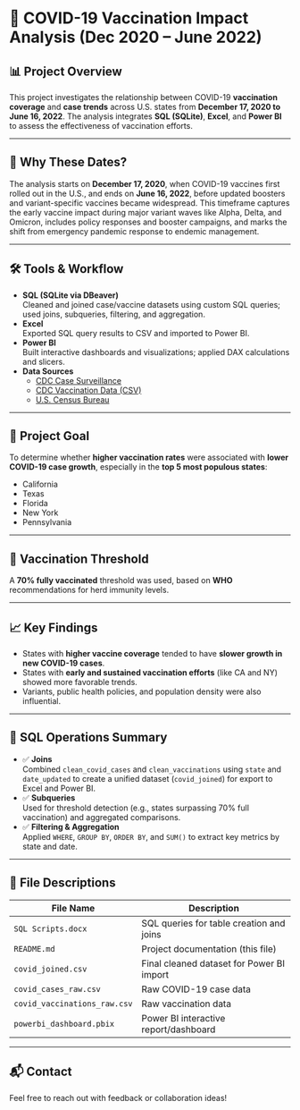 # 🦠 COVID-19 Vaccination Impact Analysis (Dec 2020 – June 2022)

## 📊 Project Overview  
This project investigates the relationship between COVID-19 **vaccination coverage** and **case trends** across U.S. states from **December 17, 2020 to June 16, 2022**. The analysis integrates **SQL (SQLite)**, **Excel**, and **Power BI** to assess the effectiveness of vaccination efforts.

---

## 📅 Why These Dates?  
The analysis starts on **December 17, 2020**, when COVID-19 vaccines first rolled out in the U.S., and ends on **June 16, 2022**, before updated boosters and variant-specific vaccines became widespread. This timeframe captures the early vaccine impact during major variant waves like Alpha, Delta, and Omicron, includes policy responses and booster campaigns, and marks the shift from emergency pandemic response to endemic management.

---

## 🛠 Tools & Workflow

- **SQL (SQLite via DBeaver)**  
  Cleaned and joined case/vaccine datasets using custom SQL queries; used joins, subqueries, filtering, and aggregation.  
- **Excel**  
  Exported SQL query results to CSV and imported to Power BI.  
- **Power BI**  
  Built interactive dashboards and visualizations; applied DAX calculations and slicers.  
- **Data Sources**  
  - [CDC Case Surveillance](https://data.cdc.gov/)  
  - [CDC Vaccination Data (CSV)](https://data.cdc.gov/api/views/unsk-b7fc/rows.csv?accessType=DOWNLOAD)  
  - [U.S. Census Bureau](https://www.census.gov/)

---

## 🎯 Project Goal  
To determine whether **higher vaccination rates** were associated with **lower COVID-19 case growth**, especially in the **top 5 most populous states**:  
- California  
- Texas  
- Florida  
- New York  
- Pennsylvania  

---

## 📌 Vaccination Threshold  
A **70% fully vaccinated** threshold was used, based on **WHO** recommendations for herd immunity levels.

---

## 📈 Key Findings

- States with **higher vaccine coverage** tended to have **slower growth in new COVID-19 cases**.  
- States with **early and sustained vaccination efforts** (like CA and NY) showed more favorable trends.  
- Variants, public health policies, and population density were also influential.

---

## 🧮 SQL Operations Summary

- ✅ **Joins**  
  Combined `clean_covid_cases` and `clean_vaccinations` using `state` and `date_updated` to create a unified dataset (`covid_joined`) for export to Excel and Power BI.  
- ✅ **Subqueries**  
  Used for threshold detection (e.g., states surpassing 70% full vaccination) and aggregated comparisons.  
- ✅ **Filtering & Aggregation**  
  Applied `WHERE`, `GROUP BY`, `ORDER BY`, and `SUM()` to extract key metrics by state and date.

---

## 📂 File Descriptions

| File Name                     | Description                               |
|-------------------------------|-------------------------------------------|
| `SQL Scripts.docx`            | SQL queries for table creation and joins  |
| `README.md`                   | Project documentation (this file)         |
| `covid_joined.csv`            | Final cleaned dataset for Power BI import |
| `covid_cases_raw.csv`         | Raw COVID-19 case data                    |
| `covid_vaccinations_raw.csv`  | Raw vaccination data                      |
| `powerbi_dashboard.pbix`      | Power BI interactive report/dashboard     |

---

## 📬 Contact  
Feel free to reach out with feedback or collaboration ideas!
